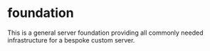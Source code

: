 # foundation
This is a general server foundation providing all commonly needed infrastructure for a bespoke custom server.
